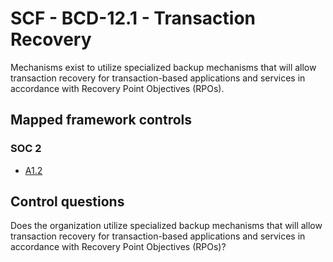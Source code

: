 # SCF - BCD-12.1 - Transaction Recovery
Mechanisms exist to utilize specialized backup mechanisms that will allow transaction recovery for transaction-based applications and services in accordance with Recovery Point Objectives (RPOs).
## Mapped framework controls
### SOC 2
- [A1.2](../soc2/a12.md)
  
## Control questions
Does the organization utilize specialized backup mechanisms that will allow transaction recovery for transaction-based applications and services in accordance with Recovery Point Objectives (RPOs)?
  